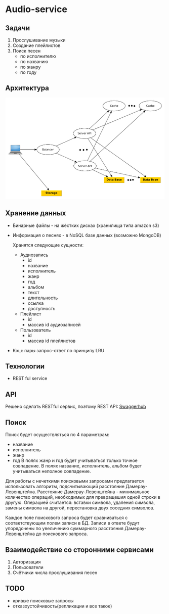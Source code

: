 # Audio-service

## Задачи

1. Прослушивание музыки
2. Создание плейлистов
3. Поиск песен
    * по исполнителю
    * по названию
    * по жанру
    * по году

## Архитектура

![Nodes](diagrams/Architecture.png)

## Хранение данных

* Бинарные файлы - на жёстких дисках (хранилища типа amazon s3)
* Информация о песнях - в NoSQL базе данных (возможно MongoDB)
   
   Хранятся следующие сущности:
   * Аудиозапись
      * id
      * название
      * исполнитель
      * жанр
      * год
      * альбом
      * текст
      * длительность
      * ссылка
      * доступность
   * Плейлист
      * id
      * массив id аудиозаписей
   * Пользователь
      * id
      * массив id плейлистов

* Кэш: пары запрос-ответ по принципу LRU

## Технологии
   * REST ful service

## API
Решено сделать RESTful сервис, поэтому REST API: [Swaggerhub](https://app.swaggerhub.com/apis/vaddya/audio-service/1.0.0)

## Поиск
Поиск будет осуществляться по 4 параметрам:
* название
* исполнитель
* жанр
* год
В полях жанр и год будет учитываться только точное совпадение.
В полях название, исполнитель, альбом будет учитываться неполное совпадение.

Для работы с нечеткими поисковыми запросами предлагается использовать алгоритм, подсчитывающий расстояние Дамерау-Левенштейна.
Расстояние Дамерау-Левенштейна - минимальное количество операций, необходимых для превращешия одной строки в другую.
Операцией считается: вставки символа, удаления символа, замены символа на другой, перестановка двух соседних символов.

Каждое поле поискового запроса будет сравниваться с соответствующим полем записи в БД. Записи в ответе будут упорядочены по увеличению суммарного расстояния Дамерау-Левенштейна до поискового запроса. 

## Взаимодействие со сторонними сервисами

1. Авторизация
2. Пользователи
3. Счётчики числа прослушивания песен 

## TODO
* кривые поисковые запросы
* отказоустойчивость(репликации и все такое)

